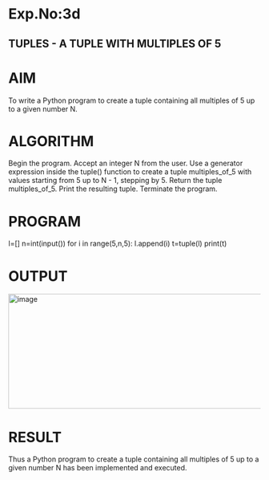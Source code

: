 # Exp.No:3d
## TUPLES - A TUPLE WITH MULTIPLES OF 5
# AIM
To write a Python program to create a tuple containing all multiples of 5 up to a given number N.

# ALGORITHM
Begin the program.
Accept an integer N from the user.
Use a generator expression inside the tuple() function to create a tuple multiples_of_5 with values starting from 5 up to N - 1, stepping by 5.
Return the tuple multiples_of_5.
Print the resulting tuple.
Terminate the program.
# PROGRAM
l=[]
n=int(input())
for i in range(5,n,5):
    l.append(i)
t=tuple(l)
print(t)
# OUTPUT
<img width="778" height="229" alt="image" src="https://github.com/user-attachments/assets/99a24b2d-e0da-4732-a772-254f3fc6143d" />


# RESULT
Thus a Python program to create a tuple containing all multiples of 5 up to a given number N has been implemented and executed.
